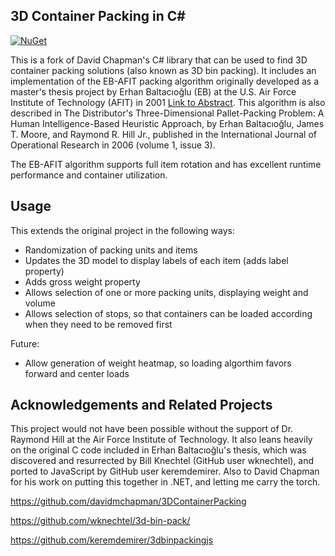 ## 3D Container Packing in C#
[![NuGet](https://img.shields.io/nuget/v/CromulentBisgetti.ContainerPacking.svg)](https://www.nuget.org/packages/CromulentBisgetti.ContainerPacking)

This is a fork of David Chapman's C# library that can be used to find 3D container packing solutions (also known as 3D bin packing). It includes an implementation of the EB-AFIT packing algorithm originally developed as a master's thesis project by Erhan Baltacıoğlu (EB) at the U.S. Air Force Institute of Technology (AFIT) in 2001 [Link to Abstract](http://betterwaysystems.github.io/packer/reference/AirForceBinPacking.pdf). This algorithm is also described in The Distributor's Three-Dimensional Pallet-Packing Problem: A Human Intelligence-Based Heuristic Approach, by Erhan Baltacıoğlu, James T. Moore, and Raymond R. Hill Jr., published in the International Journal of Operational Research in 2006 (volume 1, issue 3).

The EB-AFIT algorithm supports full item rotation and has excellent runtime performance and container utilization.

## Usage

This extends the original project in the following ways:

* Randomization of packing units and items
* Updates the 3D model to display labels of each item (adds label property)
* Adds gross weight property
* Allows selection of one or more packing units, displaying weight and volume
* Allows selection of stops, so that containers can be loaded according when they need to be removed first

Future:

* Allow generation of weight heatmap, so loading algorthim favors forward and center loads

## Acknowledgements and Related Projects

This project would not have been possible without the support of Dr. Raymond Hill at the Air Force Institute of Technology. It also leans heavily on the original C code included in Erhan Baltacıoğlu's thesis, which was discovered and resurrected by Bill Knechtel (GitHub user wknechtel), and ported to JavaScript by GitHub user keremdemirer. Also to David Chapman for his work on putting this together in .NET, and letting me carry the torch.

https://github.com/davidmchapman/3DContainerPacking

https://github.com/wknechtel/3d-bin-pack/

https://github.com/keremdemirer/3dbinpackingjs
